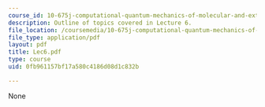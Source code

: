 ```yaml
---
course_id: 10-675j-computational-quantum-mechanics-of-molecular-and-extended-systems-fall-2004
description: Outline of topics covered in Lecture 6.
file_location: /coursemedia/10-675j-computational-quantum-mechanics-of-molecular-and-extended-systems-fall-2004/0fb961157bf17a580c4186d08d1c832b_Lec6.pdf
file_type: application/pdf
layout: pdf
title: Lec6.pdf
type: course
uid: 0fb961157bf17a580c4186d08d1c832b

---
```

None